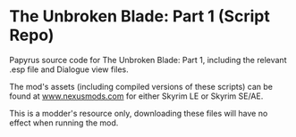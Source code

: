 # The Unbroken Blade: Part 1 (Script Repo)

Papyrus source code for The Unbroken Blade: Part 1, including the relevant .esp file and Dialogue view files.

The mod's assets (including compiled versions of these scripts) can be found at www.nexusmods.com for either Skyrim LE or Skyrim SE/AE.

This is a modder's resource only, downloading these files will have no effect when running the mod.

